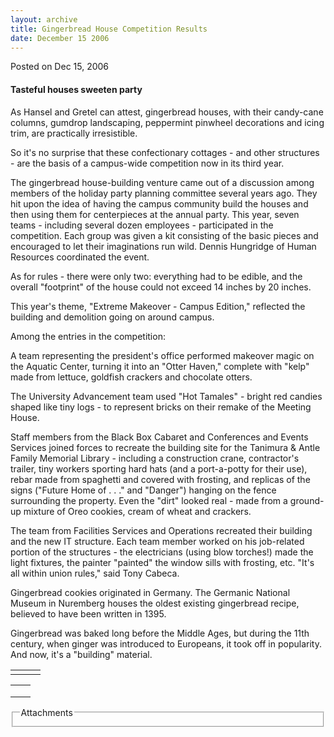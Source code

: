 ```yaml
---
layout: archive
title: Gingerbread House Competition Results
date: December 15 2006
---
```





<span class="date">Posted on Dec 15, 2006    </span>
<h4>Tasteful houses sweeten party</h4>
<p>As Hansel and Gretel can attest, gingerbread houses, with their
candy-cane columns, gumdrop landscaping, peppermint pinwheel
decorations and icing trim, are practically irresistible.</p>
<p>So it&apos;s no surprise that these confectionary cottages - and
other structures - are the basis of a campus-wide competition now
in its third year.</p>
<p>The gingerbread house-building venture came out of a discussion
among members of the holiday party planning committee several years
ago. They hit upon the idea of having the campus community build
the houses and then using them for centerpieces at the annual
party. This year, seven teams - including several dozen employees -
participated in the competition. Each group was given a kit
consisting of the basic pieces and encouraged to let their
imaginations run wild. Dennis Hungridge of Human Resources
coordinated the event.</p>
<p>As for rules - there were only two: everything had to be edible,
and the overall &quot;footprint&quot; of the house could not exceed 14 inches
by 20 inches.</p>
<p>This year&apos;s theme, &quot;Extreme Makeover - Campus Edition,&quot;
reflected the building and demolition going on around campus.</p>
<p>Among the entries in the competition:</p>
<p>A team representing the president&apos;s office performed makeover
magic on the Aquatic Center, turning it into an &quot;Otter Haven,&quot;
complete with &quot;kelp&quot; made from lettuce, goldfish crackers and
chocolate otters.</p>
<p>The University Advancement team used &quot;Hot Tamales&quot; - bright red
candies shaped like tiny logs - to represent bricks on their remake
of the Meeting House.</p>
<p>Staff members from the Black Box Cabaret and Conferences and
Events Services joined forces to recreate the building site for the
Tanimura &amp; Antle Family Memorial Library - including a
construction crane, contractor&apos;s trailer, tiny workers sporting
hard hats (and a port-a-potty for their use), rebar made from
spaghetti and covered with frosting, and replicas of the signs
(&quot;Future Home of . . .&quot; and &quot;Danger&quot;) hanging on the fence
surrounding the property. Even the &quot;dirt&quot; looked real - made from a
ground-up mixture of Oreo cookies, cream of wheat and crackers.</p>
<p>The team from Facilities Services and Operations recreated their
building and the new IT structure. Each team member worked on his
job-related portion of the structures - the electricians (using
blow torches!) made the light fixtures, the painter &quot;painted&quot; the
window sills with frosting, etc. &quot;It&apos;s all within union rules,&quot;
said Tony Cabeca.</p>
<p>Gingerbread cookies originated in Germany. The Germanic National
Museum in Nuremberg houses the oldest existing gingerbread recipe,
believed to have been written in 1395.</p>
<p>Gingerbread was baked long before the Middle Ages, but during
the 11th century, when ginger was introduced to Europeans, it took
off in popularity. And now, it&apos;s a &quot;building&quot; material.</p>
<table>
<tr class="odd">
<td/>
<td/>
<td/>
</tr>
</table>
<table>
<tr class="odd">
<td/>
<td/>
</tr>
<tr class="even">
<td/>
<td/>
</tr>
<tr class="odd">
<td/>
<td/>
</tr>
</table>
<fieldset class="fieldgroup group-attachments">
<legend>Attachments</legend>
<div class="field field-type-emvideo field-field-attach-video">
<div class="field-items">
<div class="field-item odd">
<div class="emvideo emvideo-video emvideo-"/>
</div>
</div>
</div>
</fieldset>





